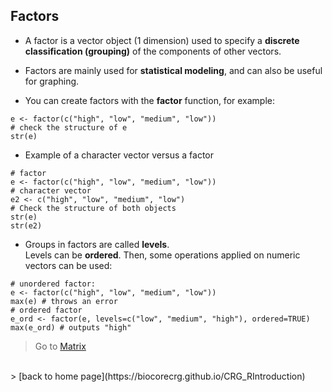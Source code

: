 <h2>Factors</h2>

* A factor is a vector object (1 dimension) used to specify a **discrete classification (grouping)** of the components of other vectors.

* Factors are mainly used for **statistical modeling**, and can also be useful for graphing.

* You can create factors with the **factor** function, for example:

```{r}
e <- factor(c("high", "low", "medium", "low"))
# check the structure of e
str(e)
```

* Example of a character vector versus a factor

```{r}
# factor
e <- factor(c("high", "low", "medium", "low"))
# character vector
e2 <- c("high", "low", "medium", "low")
# Check the structure of both objects
str(e)
str(e2)
```

* Groups in factors are called **levels**.<br>
Levels can be **ordered**. Then, some operations applied on numeric vectors can be used:

```{r}
# unordered factor:
e <- factor(c("high", "low", "medium", "low"))
max(e) # throws an error
# ordered factor
e_ord <- factor(e, levels=c("low", "medium", "high"), ordered=TRUE)
max(e_ord) # outputs "high"
```

> Go to [Matrix](https://biocorecrg.github.io/CRG_RIntroduction/matrix)
<br>
> [back to home page](https://biocorecrg.github.io/CRG_RIntroduction)


